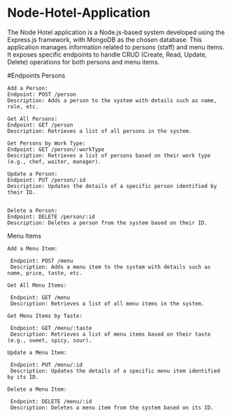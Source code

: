 # Node-Hotel-Application
The Node Hotel application is a Node.js-based system developed using the Express.js framework, with MongoDB as the chosen database. This application manages information related to persons (staff) and menu items. It exposes specific endpoints to handle CRUD (Create, Read, Update, Delete) operations for both persons and menu items.

#Endpoints
  Persons
     
    Add a Person:
    Endpoint: POST /person
    Description: Adds a person to the system with details such as name, role, etc.

    Get All Persons:
    Endpoint: GET /person
    Description: Retrieves a list of all persons in the system.

    Get Persons by Work Type:
    Endpoint: GET /person/:workType
    Description: Retrieves a list of persons based on their work type (e.g., chef, waiter, manager).

    Update a Person:
    Endpoint: PUT /person/:id
    Description: Updates the details of a specific person identified by their ID.


    Delete a Person:
    Endpoint: DELETE /person/:id
    Description: Deletes a person from the system based on their ID.


Menu Items
 
    Add a Menu Item:
    
     Endpoint: POST /menu
     Description: Adds a menu item to the system with details such as name, price, taste, etc.

    Get All Menu Items:
    
     Endpoint: GET /menu
     Description: Retrieves a list of all menu items in the system.

    Get Menu Items by Taste:

     Endpoint: GET /menu/:taste
     Description: Retrieves a list of menu items based on their taste (e.g., sweet, spicy, sour).

    Update a Menu Item:

     Endpoint: PUT /menu/:id
     Description: Updates the details of a specific menu item identified by its ID.

    Delete a Menu Item:

     Endpoint: DELETE /menu/:id
     Description: Deletes a menu item from the system based on its ID.
